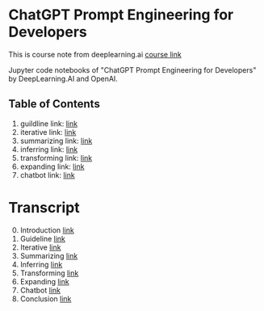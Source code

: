 # ChatGPT Prompt Engineering for Developers

This is course note from deeplearning.ai [course link](https://learn.deeplearning.ai/chatgpt-prompt-eng)

Jupyter code notebooks of "ChatGPT Prompt Engineering for Developers" by DeepLearning.AI and OpenAI.

## Table of Contents

1. guildline link: [link](1-guideline.ipynb) <br/>
2. iterative link: [link](2-iterative.ipynb) <br/>
3. summarizing link: [link](3-summarizing.ipynb) <br/>
4. inferring link: [link](4-inferring.ipynb) <br/>
5. transforming link: [link](5-transforming.ipynb) <br/>
6. expanding link: [link](6-expanding.ipynb) <br/>
7. chatbot link: [link](7-chatbot.ipynb) <br/>


# Transcript

0. Introduction [link](0-Introduction(Transcript).md) <br/>
1. Guideline [link](1-guideline.md) <br/>
2. Iterative [link](2-iterative.md) <br/>
3. Summarizing [link](3-summarizing.md) <br/>
4. Inferring [link](4-inferring.md) <br/>
5. Transforming [link](5-transforming.md) <br/>
6. Expanding [link](6-expanding.md) <br/>
7. Chatbot [link](7-chatbot.md) <br/>
8. Conclusion [link](8-conclusion.md) <br/>
